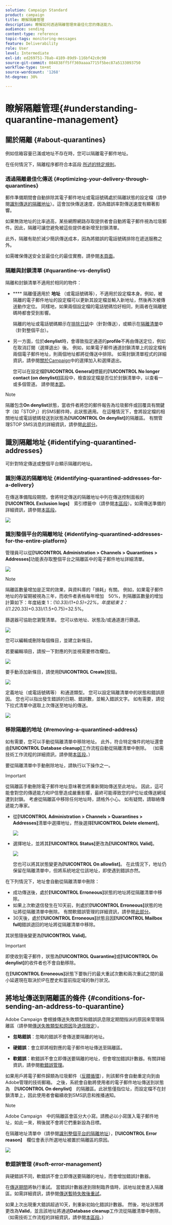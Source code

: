 ```yaml
---
solution: Campaign Standard
product: campaign
title: 瞭解隔離管理
description: 瞭解如何透過隔離管理來最佳化您的傳送能力。
audience: sending
content-type: reference
topic-tags: monitoring-messages
feature: Deliverability
role: User
level: Intermediate
exl-id: ed269751-78ab-4189-89d9-116bf42c0c90
source-git-commit: 084838ff5ff369aaaa7715f5bec87a5133093750
workflow-type: tm+mt
source-wordcount: '1268'
ht-degree: 30%

---
```


# 瞭解隔離管理{#understanding-quarantine-management}

## 關於隔離 {#about-quarantines}

例如信箱容量已滿或地址不存在時，您可以隔離電子郵件地址。

在任何情況下，隔離程序都符合本區段 [所述的特定規則](#conditions-for-sending-an-address-to-quarantine)。

### 透過隔離最佳化傳送 {#optimizing-your-delivery-through-quarantines}

郵件準備期間會自動排除其電子郵件地址或電話號碼處於隔離狀態的設定檔（請參閱[識別傳送的隔離地址](#identifying-quarantined-addresses-for-a-delivery)）。這會加快傳送速度，因為錯誤率對傳送速度有顯著影響。

如果無效地址的比率過高，某些網際網路存取提供者會自動將電子郵件視為垃圾郵件。因此，隔離可讓您避免被這些提供者新增至封鎖清單。

此外，隔離有助於減少簡訊傳送成本，因為將錯誤的電話號碼排除在遞送服務之外。

如需確保傳送安全並最佳化的最佳實務，請參閱[本頁面](../../sending/using/delivery-best-practices.md)。

### 隔離與封鎖清單 {#quarantine-vs-denylist}

隔離和封鎖清單不適用於相同的物件：

* **** 隔離僅適用於 **地址** （或電話號碼等），不適用於設定檔本身。例如，被隔離的電子郵件地址的設定檔可以更新其設定檔並輸入新地址，然後再次被傳送動作定位。 同樣地，如果兩個設定檔的電話號碼恰好相同，則兩者在隔離號碼時都會受到影響。

   隔離的地址或電話號碼顯示在[排除日誌](identifying-quarantined-addresses-for-a-delivery)中（針對傳送），或顯示在[隔離清單](#identifying-quarantined-addresses-for-the-entire-platform)中（針對整個平台）。

* 另一方面，位於&#x200B;**denylist**&#x200B;時，會導致指定通道的&#x200B;**profile**&#x200B;不再由傳送定位，例如在取消訂閱（選擇退出）後。 例如，如果電子郵件通道封鎖清單上的設定檔有兩個電子郵件地址，則兩個地址都將從傳送中排除。 如需封鎖清單程式的詳細資訊，請參閱[關於Campaign](../../audiences/using/about-opt-in-and-opt-out-in-campaign.md)中的選擇加入和選擇退出。

   您可以在設定檔&#x200B;**[!UICONTROL General]**&#x200B;標籤的&#x200B;**[!UICONTROL No longer contact (on denylist)]**&#x200B;區段中，檢查設定檔是否位於封鎖清單中，以查看一或多個管道。 請參閱[本節](../../audiences/using/managing-opt-in-and-opt-out-in-campaign.md#managing-opt-in-and-opt-out-from-a-profile)。

>[!NOTE]
>
>隔離包含&#x200B;**On denylist**&#x200B;狀態，當收件者將您的郵件報告為垃圾郵件或回覆具有關鍵字（如「STOP」）的SMS郵件時，此狀態適用。 在這種情況下，會將設定檔的相關地址或電話號碼發送到狀態為&#x200B;**[!UICONTROL On denylist]**&#x200B;的隔離區。 有關管理STOP SMS消息的詳細資訊，請參閱[此部分](../../channels/using/managing-incoming-sms.md#managing-stop-sms)。

<!--When a user replies to an SMS message with a keyword such as STOP in order to opt-out from SMS deliveries, his profile is not added to the denylist like in the email opt-out process. Instead, the profile's phone number is sent to quarantine with the **[!UICONTROL On denylist]** status. This status refers to the phone number only, meaning that the profile will continue receiving email messages.<!-- Also, if the profile has another phone number, he can still receive SMS messages on the other number. For more on this, refer to [this section](../../channels/using/managing-incoming-sms.md#managing-stop-sms).-->

## 識別隔離地址 {#identifying-quarantined-addresses}

可針對特定傳送或整個平台顯示隔離的地址。

<!--
If you need to remove an address from quarantine, contact your technical administrator.
-->

### 識別傳送的隔離地址 {#identifying-quarantined-addresses-for-a-delivery}

在傳送準備階段期間，會將特定傳送的隔離地址中列在傳送控制面板的　**[!UICONTROL Exclusion logs]**　索引標籤中（請參閱[本區段](../../sending/using/monitoring-a-delivery.md#exclusion-logs)）。如需傳送準備的詳細資訊，請參閱[本區段](../../sending/using/preparing-the-send.md)。

![](assets/exclusion_logs.png)

### 識別整個平台的隔離地址 {#identifying-quarantined-addresses-for-the-entire-platform}

管理員可以從&#x200B;**[!UICONTROL Administration > Channels > Quarantines > Addresses]**&#x200B;功能表存取整個平台之隔離區中的電子郵件地址詳細清單。

<!--
This menu lists quarantined elements for **Email**, **SMS** and **Push notification** channels.
-->

![](assets/quarantines1.png)

>[!NOTE]
>
>隔離區數量增加是正常的效果，與資料庫的「損耗」有關。 例如，如果電子郵件地址的存留期被視為三年，而收件者表格每年增加　50%，則隔離區數量的增加計算如下：年度結束 1：(1*0.33)/(1+0.5)=22%。年度結束 2：((1.22*0.33)+0.33)/(1.5+0.75)=32.5%。

篩選器可協助您瀏覽清單。 您可以依地址、狀態及/或通道進行篩選。

![](assets/quarantines-filters.png)

您可以編輯或刪除每個條目，並建立新條目。[](#removing-a-quarantined-address)

若要編輯項目，請按一下對應的列並視需要修改欄位。

![](assets/quarantines-edit.png)

要手動添加新條目，請使用&#x200B;**[!UICONTROL Create]**&#x200B;按鈕。

![](assets/quarantines-create-button.png)

定義地址（或電話號碼等） 和通道類型。 您可以設定隔離清單中的狀態和錯誤原因。 您也可以指出發生錯誤的日期、錯誤數，並輸入錯誤文字。 如有需要，請從下拉式清單中選取上次傳送至地址的傳送。

![](assets/quarantines-create-last-delivery.png)

### 移除隔離的地址 {#removing-a-quarantined-address}

如有需要，您可以手動從隔離清單中移除地址。 此外，符合特定條件的地址還會由&#x200B;**[!UICONTROL Database cleanup]**&#x200B;工作流程自動從隔離清單中刪除。 （如需技術工作流程的詳細資訊，請參閱[本區段](../../administration/using/technical-workflows.md#list-of-technical-workflows)。）

要從隔離清單中手動刪除地址，請執行以下操作之一。

>[!IMPORTANT]
從隔離區手動刪除電子郵件地址意味著您將重新開始傳送至此地址。 因此，這可能會對您的傳遞能力和IP信譽造成嚴重影響，最終可能導致您的IP位址或傳送網域遭到封鎖。 考慮從隔離區中移除任何地址時，請格外小心。 如有疑問，請聯絡傳遞能力專家。

* 從&#x200B;**[!UICONTROL Administration > Channels > Quarantines > Addresses]**&#x200B;清單中選擇地址，然後選擇&#x200B;**[!UICONTROL Delete element]**。

   ![](assets/quarantine-delete-address.png)

* 選擇地址，並將其&#x200B;**[!UICONTROL Status]**&#x200B;更改為&#x200B;**[!UICONTROL Valid]**。

   ![](assets/quarantine-valid-status.png)

   您也可以將其狀態變更為&#x200B;**[!UICONTROL On allowlist]**。 在此情況下，地址仍保留在隔離清單中，但將系統地定位該地址，即使遇到錯誤亦然。

在下列情況下，地址會自動從隔離清單中刪除：

* 成功傳送後，處於&#x200B;**[!UICONTROL Erroneous]**&#x200B;狀態的地址將從隔離清單中移除。
* 如果上次軟退信發生在10天前，則處於&#x200B;**[!UICONTROL Erroneous]**&#x200B;狀態的地址將從隔離清單中刪除。 有關軟錯誤管理的詳細資訊，請參閱[此部分](#soft-error-management)。
* 30天後，處於&#x200B;**[!UICONTROL Erroneous]**&#x200B;狀態且因&#x200B;**[!UICONTROL Mailbox full]**&#x200B;錯誤退回的地址將從隔離清單中移除。

其狀態隨後變更為&#x200B;**[!UICONTROL Valid]**。

>[!IMPORTANT]
即使收到電子郵件，狀態為&#x200B;**[!UICONTROL Quarantine]**&#x200B;或&#x200B;**[!UICONTROL On denylist]**&#x200B;的收件者也不會自動移除。

在&#x200B;**[!UICONTROL Erroneous]**&#x200B;狀態下要執行的最大重試次數和兩次重試之間的最小延遲現在取決於IP在歷史和當前指定域的執行狀況。

## 將地址傳送到隔離區的條件 {#conditions-for-sending-an-address-to-quarantine}

Adobe Campaign 會根據傳送失敗類型和錯誤訊息限定期間指派的原因來管理隔離區（請參閱[傳送失敗類型和原因](../../sending/using/understanding-delivery-failures.md#delivery-failure-types-and-reasons)及[退信限定](../../sending/using/understanding-delivery-failures.md#bounce-mail-qualification)）。

* **忽略錯誤**：忽略的錯誤不會傳送要隔離的地址。
* **硬錯誤**：會立即將相對應的電子郵件地址傳送至隔離區。
* **軟錯誤**：軟錯誤不會立即傳送要隔離的地址，但會增加錯誤計數器。有關詳細資訊，請參閱[軟錯誤管理](#soft-error-management)。

   <!--
  When the error counter reaches the limit threshold, the address goes into quarantine. In the default configuration, the threshold is set at five errors, where two errors are significant if they occur at least 24 hours apart. The address is placed in quarantine at the fifth error. The error counter threshold can be modified. For more on this, refer to this [page](../../administration/using/configuring-email-channel.md#email-channel-parameters).
  When a delivery is successful after a retry, the error counter of the address which was prior to that quarantined is reinitialized. The address status changes to **[!UICONTROL Valid]** and it is deleted from the list of quarantines after two days by the **[!UICONTROL Database cleanup]** workflow.
  -->

如果用戶將電子郵件歸類為垃圾郵件（[反饋循環](https://experienceleague.adobe.com/docs/deliverability-learn/deliverability-best-practice-guide/transition-process/infrastructure.html#feedback-loops)），則該郵件會自動重定向到由Adobe管理的技術郵箱。 之後，系統會自動將使用者的電子郵件地址傳送到狀態為　**[!UICONTROL On denylist]**　的隔離區。此狀態僅指位址，而設定檔不在封鎖清單上，因此使用者會繼續收到SMS訊息和推播通知。

>[!NOTE]
Adobe Campaign　中的隔離區會區分大小寫。請務必以小寫匯入電子郵件地址，如此一來，稍後就不會將它們重新設為目標。

在隔離地址清單中（請參閱[識別整個平台的隔離地址](#identifying-quarantined-addresses-for-the-entire-platform)），**[!UICONTROL Error reason]**　欄位會表示所選地址被置於隔離區的原因。

![](assets/quarantines2.png)

### 軟錯誤管理 {#soft-error-management}

與硬錯誤不同，軟錯誤不會立即傳送要隔離的地址，而會增加錯誤計數器。

在[傳送期間](../../administration/using/configuring-email-channel.md#validity-period-parameters)將執行重試。 當錯誤計數器達到限制臨界值時，該地址就會進入隔離區。如需詳細資訊，請參閱[傳送暫時失敗後重試](understanding-delivery-failures.md#retries-after-a-delivery-temporary-failure)。

<!--In the default configuration, the threshold is set at five errors, where two errors are significant if they occur at least 24 hours apart. The address is placed in quarantine at the fifth error.
The error counter threshold can be modified.-->

如果上次出現重大錯誤超過10天，則重新初始化錯誤計數器。 然後，地址狀態將更改為&#x200B;**Valid**，並且該地址將通過&#x200B;**Database cleanup**&#x200B;工作流從隔離清單中刪除。 （如需技術工作流程的詳細資訊，請參閱[本區段](../../administration/using/technical-workflows.md#list-of-technical-workflows)。）
